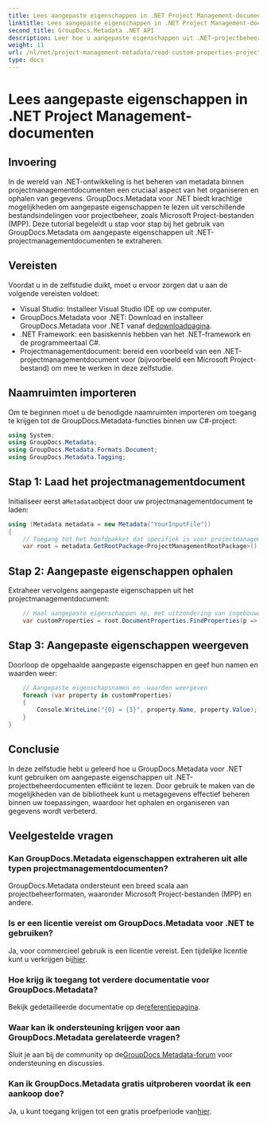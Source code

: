 ```yaml
---
title: Lees aangepaste eigenschappen in .NET Project Management-documenten
linktitle: Lees aangepaste eigenschappen in .NET Project Management-documenten
second_title: GroupDocs.Metadata .NET API
description: Leer hoe u aangepaste eigenschappen uit .NET-projectbeheerdocumenten kunt extraheren met behulp van GroupDocs.Metadata voor .NET. Verbeter uw metadatabeheer.
weight: 11
url: /nl/net/project-management-metadata/read-custom-properties-project-management-documents/
type: docs
---
```

# Lees aangepaste eigenschappen in .NET Project Management-documenten

## Invoering
In de wereld van .NET-ontwikkeling is het beheren van metadata binnen projectmanagementdocumenten een cruciaal aspect van het organiseren en ophalen van gegevens. GroupDocs.Metadata voor .NET biedt krachtige mogelijkheden om aangepaste eigenschappen te lezen uit verschillende bestandsindelingen voor projectbeheer, zoals Microsoft Project-bestanden (MPP). Deze tutorial begeleidt u stap voor stap bij het gebruik van GroupDocs.Metadata om aangepaste eigenschappen uit .NET-projectmanagementdocumenten te extraheren.
## Vereisten
Voordat u in de zelfstudie duikt, moet u ervoor zorgen dat u aan de volgende vereisten voldoet:
- Visual Studio: Installeer Visual Studio IDE op uw computer.
-  GroupDocs.Metadata voor .NET: Download en installeer GroupDocs.Metadata voor .NET vanaf de[downloadpagina](https://releases.groupdocs.com/metadata/net/).
- .NET Framework: een basiskennis hebben van het .NET-framework en de programmeertaal C#.
- Projectmanagementdocument: bereid een voorbeeld van een .NET-projectmanagementdocument voor (bijvoorbeeld een Microsoft Project-bestand) om mee te werken in deze zelfstudie.

## Naamruimten importeren
Om te beginnen moet u de benodigde naamruimten importeren om toegang te krijgen tot de GroupDocs.Metadata-functies binnen uw C#-project:
```csharp
using System;
using GroupDocs.Metadata;
using GroupDocs.Metadata.Formats.Document;
using GroupDocs.Metadata.Tagging;
```
## Stap 1: Laad het projectmanagementdocument
 Initialiseer eerst a`Metadata`object door uw projectmanagementdocument te laden:
```csharp
using (Metadata metadata = new Metadata("YourInputFile"))
{
    // Toegang tot het hoofdpakket dat specifiek is voor projectmanagementdocumenten
    var root = metadata.GetRootPackage<ProjectManagementRootPackage>();
```
## Stap 2: Aangepaste eigenschappen ophalen
Extraheer vervolgens aangepaste eigenschappen uit het projectmanagementdocument:
```csharp
    // Haal aangepaste eigenschappen op, met uitzondering van ingebouwde eigenschappen
    var customProperties = root.DocumentProperties.FindProperties(p => !p.Tags.Contains(Tags.Document.BuiltIn));
```
## Stap 3: Aangepaste eigenschappen weergeven
Doorloop de opgehaalde aangepaste eigenschappen en geef hun namen en waarden weer:
```csharp
    // Aangepaste eigenschapsnamen en -waarden weergeven
    foreach (var property in customProperties)
    {
        Console.WriteLine("{0} = {1}", property.Name, property.Value);
    }
}
```

## Conclusie
In deze zelfstudie hebt u geleerd hoe u GroupDocs.Metadata voor .NET kunt gebruiken om aangepaste eigenschappen uit .NET-projectbeheerdocumenten efficiënt te lezen. Door gebruik te maken van de mogelijkheden van de bibliotheek kunt u metagegevens effectief beheren binnen uw toepassingen, waardoor het ophalen en organiseren van gegevens wordt verbeterd.

## Veelgestelde vragen
### Kan GroupDocs.Metadata eigenschappen extraheren uit alle typen projectmanagementdocumenten?
GroupDocs.Metadata ondersteunt een breed scala aan projectbeheerformaten, waaronder Microsoft Project-bestanden (MPP) en andere.
### Is er een licentie vereist om GroupDocs.Metadata voor .NET te gebruiken?
 Ja, voor commercieel gebruik is een licentie vereist. Een tijdelijke licentie kunt u verkrijgen bij[hier](https://purchase.groupdocs.com/temporary-license/).
### Hoe krijg ik toegang tot verdere documentatie voor GroupDocs.Metadata?
 Bekijk gedetailleerde documentatie op de[referentiepagina](https://tutorials.groupdocs.com/metadata/net/).
### Waar kan ik ondersteuning krijgen voor aan GroupDocs.Metadata gerelateerde vragen?
 Sluit je aan bij de community op de[GroupDocs Metadata-forum](https://forum.groupdocs.com/c/metadata/14) voor ondersteuning en discussies.
### Kan ik GroupDocs.Metadata gratis uitproberen voordat ik een aankoop doe?
 Ja, u kunt toegang krijgen tot een gratis proefperiode van[hier](https://releases.groupdocs.com/).